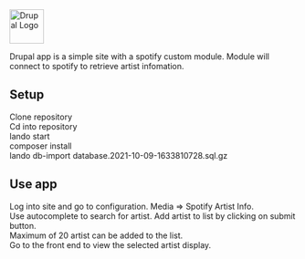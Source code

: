 <img alt="Drupal Logo" src="https://www.drupal.org/files/Wordmark_blue_RGB.png" height="60px">

Drupal app is a simple site with a spotify custom module. Module will connect to spotify to retrieve artist infomation.

## Setup
Clone repository<br >
Cd into repository<br >
lando start<br >
composer install<br >
lando db-import database.2021-10-09-1633810728.sql.gz<br >

## Use app
Log into site and go to configuration. Media => Spotify Artist Info.<br >
Use autocomplete to search for artist. Add artist to list by clicking on submit button.<br >
Maximum of 20 artist can be added to the list.<br >
Go to the front end to view the selected artist display.<br >




